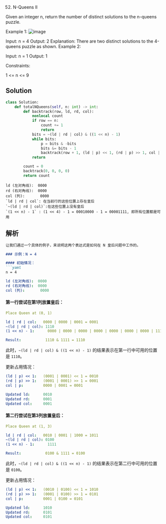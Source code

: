 52. N-Queens II


Given an integer n, return the number of distinct solutions to the n-queens puzzle.

 

Example 1:
![image](https://github.com/hinswhale/leetcode/assets/22999866/c251d39e-b56c-437d-b383-6b1a72197931)


Input: n = 4
Output: 2
Explanation: There are two distinct solutions to the 4-queens puzzle as shown.
Example 2:

Input: n = 1
Output: 1
 

Constraints:

1 <= n <= 9

## Solution 

```python
class Solution:
    def totalNQueens(self, n: int) -> int:
        def backtrack(row, ld, rd, col):
            nonlocal count
            if row == n:
                count += 1
                return
            bits = ~(ld | rd | col) & ((1 << n) - 1)
            while bits:
                p = bits & -bits
                bits &= bits - 1
                backtrack(row + 1, (ld | p) << 1, (rd | p) >> 1, col | p)
            return

        count = 0
        backtrack(0, 0, 0, 0)
        return count

```

```
ld (左对角线):  0000
rd (右对角线):  0000
col (列):       0000
`ld | rd | col`: 在当前行的这些位置上存在皇后
`~(ld | rd | col)`:在这些位置上没有皇后
`(1 << n) - 1` : (1 << 4) - 1 = 00010000 - 1 = 00001111, 即所有位置都是可用

```

## 解析
```markdown
让我们通过一个具体的例子，来说明这两个表达式是如何在 N 皇后问题中工作的。

### 示例：N = 4

#### 初始情况：
```yaml
n = 4

ld (左对角线):  0000
rd (右对角线):  0000
col (列):       0000
```

#### 第一行尝试在第1列放置皇后：
```yaml
Place Queen at (0, 1)

ld | rd | col:   0000 | 0000 | 0001 = 0001
~(ld | rd | col): 1110
(1 << n) - 1:      0000 | 0000 | 0000 | 0000 | 0000 | 0000 | 0000 | 1111 = 1111

Result:           1110 & 1111 = 1110
```
此时，`~(ld | rd | col) & ((1 << n) - 1)` 的结果表示在第一行中可用的位置是 `1110`。

更新占用情况：
```yaml
(ld | p) << 1:   (0001 | 0001) << 1 = 0010
(rd | p) >> 1:   (0001 | 0001) >> 1 = 0001
col | p:         0000 | 0001 = 0001

Updated ld:      0010
Updated rd:      0001
Updated col:     0001
```

#### 第二行尝试在第3列放置皇后：
```yaml
Place Queen at (1, 3)

ld | rd | col:   0010 | 0001 | 1000 = 1011
~(ld | rd | col): 0100
(1 << n) - 1:      1111

Result:           0100 & 1111 = 0100
```
此时，`~(ld | rd | col) & ((1 << n) - 1)` 的结果表示在第二行中可用的位置是 `0100`。

更新占用情况：
```yaml
(ld | p) << 1:   (0010 | 0100) << 1 = 1010
(rd | p) >> 1:   (0001 | 0100) >> 1 = 0101
col | p:         0001 | 0100 = 0101

Updated ld:      1010
Updated rd:      0101
Updated col:     0101
```
```
